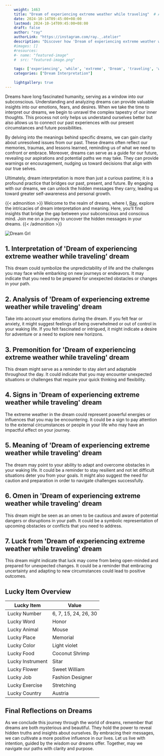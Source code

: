 ```yaml
---
    weight: 1463
    title: "Dream of experiencing extreme weather while traveling"  # Assuming 'title' column exists
    date: 2024-10-14T09:45:00+08:00
    lastmod: 2024-10-14T09:45:00+08:00
    draft: false
    author: "ray"
    authorLink: "https://instagram.com/ray._.atelier"
    description: "Discover how 'Dream of experiencing extreme weather while traveling' can interpret your future and uncover its significant meanings in your life."
    #images: []
    #resources:
    #- name: "featured-image"
    #  src: "featured-image.png"
    
    tags: ['experiencing', 'while', 'extreme', 'Dream', 'traveling', 'weather']
    categories: ["Dream Interpretation"]
    
    lightgallery: true
---
```

    
Dreams have long fascinated humanity, serving as a window into our subconscious. Understanding and analyzing dreams can provide valuable insights into our emotions, fears, and desires. When we take the time to interpret our dreams, we begin to unravel the complex tapestry of our inner thoughts. This process not only helps us understand ourselves better but also allows us to connect our past experiences with our present circumstances and future possibilities.

By delving into the meanings behind specific dreams, we can gain clarity about unresolved issues from our past. These dreams often reflect our memories, traumas, and lessons learned, reminding us of what we need to confront or embrace. Moreover, dreams can serve as a guide for our future, revealing our aspirations and potential paths we may take. They can provide warnings or encouragement, nudging us toward decisions that align with our true selves.

Ultimately, dream interpretation is more than just a curious pastime; it is a profound practice that bridges our past, present, and future. By engaging with our dreams, we can unlock the hidden messages they carry, leading us toward greater self-awareness and personal growth.

{{< admonition >}}
Welcome to the realm of dreams, where I, [Ray](https://instagram.com/ray._.atelier), explore the intricacies of dream interpretation and meaning. Here, you’ll find insights that bridge the gap between your subconscious and conscious mind. Join me on a journey to uncover the hidden messages in your dreams.
{{< /admonition >}}

![Dream Grl](https://cdn.pixabay.com/photo/2017/11/02/03/35/gothic-2910057_1280.jpg "Dream Grl")

## 1. Interpretation of 'Dream of experiencing extreme weather while traveling' dream
 This dream could symbolize the unpredictability of life and the challenges you may face while embarking on new journeys or endeavors. It may indicate that you need to be prepared for unexpected obstacles or changes in your path.

## 2. Analysis of 'Dream of experiencing extreme weather while traveling' dream
 Take into account your emotions during the dream. If you felt fear or anxiety, it might suggest feelings of being overwhelmed or out of control in your waking life. If you felt fascinated or intrigued, it might indicate a desire for adventure or a need to explore new horizons.

## 3. Premonition for 'Dream of experiencing extreme weather while traveling' dream
 This dream might serve as a reminder to stay alert and adaptable throughout the day. It could indicate that you may encounter unexpected situations or challenges that require your quick thinking and flexibility.

## 4. Signs in 'Dream of experiencing extreme weather while traveling' dream
 The extreme weather in the dream could represent powerful energies or influences that you may be encountering. It could be a sign to pay attention to the external circumstances or people in your life who may have an impactful effect on your journey.

## 5. Meaning of 'Dream of experiencing extreme weather while traveling' dream
 The dream may point to your ability to adapt and overcome obstacles in your waking life. It could be a reminder to stay resilient and not let difficult situations deter you from your goals. It might also suggest the need for caution and preparation in order to navigate challenges successfully.

## 6. Omen in 'Dream of experiencing extreme weather while traveling' dream
 This dream might be seen as an omen to be cautious and aware of potential dangers or disruptions in your path. It could be a symbolic representation of upcoming obstacles or conflicts that you need to address.

## 7. Luck from 'Dream of experiencing extreme weather while traveling' dream
 This dream might indicate that luck may come from being open-minded and prepared for unexpected changes. It could be a reminder that embracing uncertainty and adapting to new circumstances could lead to positive outcomes.

## Lucky Item Overview
| Lucky Item          | Value              |
|---------------|--------------------|
| Lucky Number        | 6, 7, 15, 24, 26, 30  |
| Lucky Word          | Honor |
| Lucky Animal        | Mouse |
| Lucky Place         | Memorial     |
| Lucky Color         | Light violet     |
| Lucky Food          | Coconut Shrimp      |
| Lucky Instrument    | Sitar |
| Lucky Flower        | Sweet William    |
| Lucky Job           | Fashion Designer       |
| Lucky Exercise      | Stretching  |
| Lucky Country       | Austria    |


##  Final Reflections on Dreams

As we conclude this journey through the world of dreams, remember that dreams are both mysterious and beautiful. They hold the power to reveal hidden truths and insights about ourselves. By embracing their messages, we can cultivate a more positive influence in our lives. Let us live with intention, guided by the wisdom our dreams offer. Together, may we navigate our paths with clarity and purpose.
